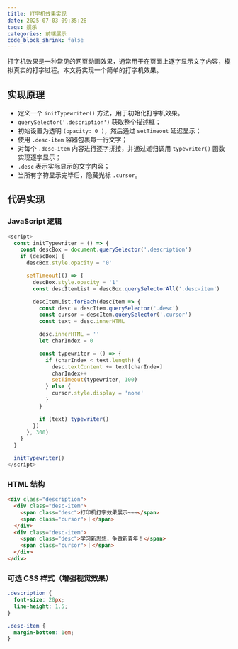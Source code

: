 ```yaml
---
title: 打字机效果实现
date: 2025-07-03 09:35:28
tags: 娱乐
categories: 前端展示
code_block_shrink: false
---
```


打字机效果是一种常见的网页动画效果，通常用于在页面上逐字显示文字内容，模拟真实的打字过程。本文将实现一个简单的打字机效果。

<!-- more -->

## 实现原理

- 定义一个 `initTypewriter()` 方法，用于初始化打字机效果。
- `querySelector('.description')` 获取整个描述框；
- 初始设置为透明 `(opacity: 0 )`，然后通过 `setTimeout` 延迟显示；
- 使用 `.desc-item` 容器包裹每一行文字；
- 对每个 `.desc-item` 内容进行逐字拼接，并通过递归调用 `typewriter()` 函数实现逐字显示；
- `.desc` 表示实际显示的文字内容；
- 当所有字符显示完毕后，隐藏光标 `.cursor`。

## 代码实现

### JavaScript 逻辑

```javascript
<script>
  const initTypewriter = () => {
    const descBox = document.querySelector('.description')
    if (descBox) {
      descBox.style.opacity = '0'

      setTimeout(() => {
        descBox.style.opacity = '1'
        const descItemList = descBox.querySelectorAll('.desc-item')

        descItemList.forEach(descItem => {
          const desc = descItem.querySelector('.desc')
          const cursor = descItem.querySelector('.cursor')
          const text = desc.innerHTML

          desc.innerHTML = ''
          let charIndex = 0

          const typewriter = () => {
            if (charIndex < text.length) {
              desc.textContent += text[charIndex]
              charIndex++
              setTimeout(typewriter, 100)
            } else {
              cursor.style.display = 'none'
            }
          }

          if (text) typewriter()
        })
      }, 300)
    }
  }

  initTypewriter()
</script>
```

### HTML 结构

```html
<div class="description">
  <div class="desc-item">
    <span class="desc">打印机打字效果展示~~~</span>
    <span class="cursor">｜</span>
  </div>
  <div class="desc-item">
    <span class="desc">学习新思想，争做新青年！</span>
    <span class="cursor">｜</span>
  </div>
</div>
```

### 可选 CSS 样式（增强视觉效果）

```css
.description {
  font-size: 20px;
  line-height: 1.5;
}

.desc-item {
  margin-bottom: 1em;
}
```
